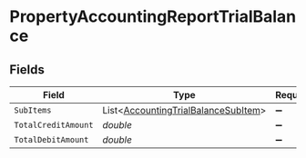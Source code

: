 # PropertyAccountingReportTrialBalance


## Fields

| Field                                                                                           | Type                                                                                            | Required                                                                                        | Description                                                                                     |
| ----------------------------------------------------------------------------------------------- | ----------------------------------------------------------------------------------------------- | ----------------------------------------------------------------------------------------------- | ----------------------------------------------------------------------------------------------- |
| `SubItems`                                                                                      | List<[AccountingTrialBalanceSubItem](../../Models/Components/AccountingTrialBalanceSubItem.md)> | :heavy_minus_sign:                                                                              | N/A                                                                                             |
| `TotalCreditAmount`                                                                             | *double*                                                                                        | :heavy_minus_sign:                                                                              | N/A                                                                                             |
| `TotalDebitAmount`                                                                              | *double*                                                                                        | :heavy_minus_sign:                                                                              | N/A                                                                                             |
